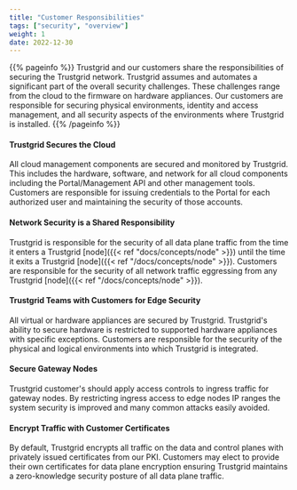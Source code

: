 ```yaml
---
title: "Customer Responsibilities"
tags: ["security", "overview"]
weight: 1
date: 2022-12-30
---
```


{{% pageinfo %}}
Trustgrid and our customers share the responsibilities of securing the Trustgrid network. Trustgrid assumes and automates a significant part of the overall security challenges. These challenges range from the cloud to the firmware on hardware appliances. Our customers are responsible for securing physical environments, identity and access management, and all security aspects of the environments where Trustgrid is installed.
{{% /pageinfo %}}

#### Trustgrid Secures the Cloud

All cloud management components are secured and monitored by Trustgrid. This includes the hardware, software, and network for all cloud components including the Portal/Management API and other management tools. Customers are responsible for issuing credentials to the Portal for each authorized user and maintaining the security of those accounts.

#### Network Security is a Shared Responsibility

Trustgrid is responsible for the security of all data plane traffic from the time it enters a Trustgrid [node]({{< ref "docs/concepts/node" >}}) until the time it exits a Trustgrid [node]({{< ref "/docs/concepts/node" >}}). Customers are responsible for the security of all network traffic eggressing from any Trustgrid [node]({{< ref "/docs/concepts/node" >}}).

#### Trustgrid Teams with Customers for Edge Security

All virtual or hardware appliances are secured by Trustgrid. Trustgrid's ability to secure hardware is restricted to supported hardware appliances with specific exceptions. Customers are responsible for the security of the physical and logical environments into which Trustgrid is integrated.

#### Secure Gateway Nodes

Trustgrid customer's should apply access controls to ingress traffic for gateway nodes. By restricting ingress access to edge nodes IP ranges the system security is improved and many common attacks easily avoided.

#### Encrypt Traffic with Customer Certificates

By default, Trustgrid encrypts all traffic on the data and control planes with privately issued certificates from our PKI. Customers may elect to provide their own certificates for data plane encryption ensuring Trustgrid maintains a zero-knowledge security posture of all data plane traffic.
